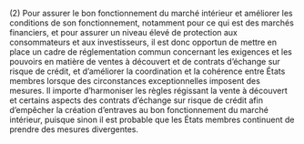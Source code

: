 (2) Pour assurer le bon fonctionnement du marché intérieur et améliorer les conditions de son fonctionnement, notamment pour ce qui est des marchés financiers, et pour assurer un niveau élevé de protection aux consommateurs et aux investisseurs, il est donc opportun de mettre en place un cadre de réglementation commun concernant les exigences et les pouvoirs en matière de ventes à découvert et de contrats d’échange sur risque de crédit, et d’améliorer la coordination et la cohérence entre États membres lorsque des circonstances exceptionnelles imposent des mesures. Il importe d’harmoniser les règles régissant la vente à découvert et certains aspects des contrats d’échange sur risque de crédit afin d’empêcher la création d’entraves au bon fonctionnement du marché intérieur, puisque sinon il est probable que les États membres continuent de prendre des mesures divergentes.